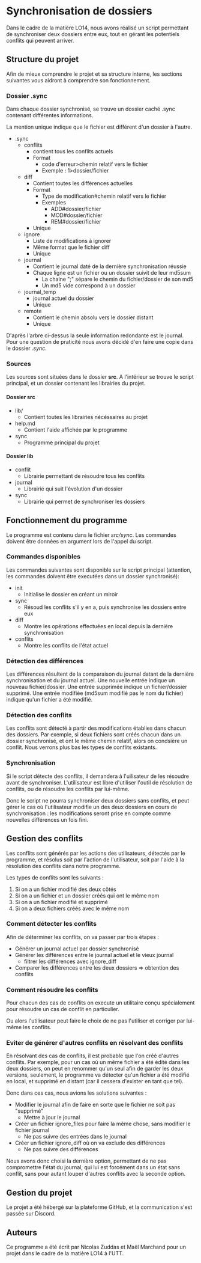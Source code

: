 # Synchronisation de dossiers

Dans le cadre de la matière LO14, nous avons réalisé un script
permettant de synchroniser deux dossiers entre eux, tout en
gérant les potentiels conflits qui peuvent arriver.

## Structure du projet

Afin de mieux comprendre le projet et sa structure interne, les sections
suivantes vous aidront à comprendre son fonctionnement.

### Dossier .sync

Dans chaque dossier synchronisé, se trouve un dossier caché .sync
contenant différentes informations.

La mention unique indique que le fichier est différent d'un dossier
à l'autre.

* .sync
  * conflits
    * contient tous les conflits actuels
    * Format
      * code d'erreur>chemin relatif vers le fichier
      * Exemple : 1>dossier/fichier
  * diff
    * Contient toutes les différences actuelles
    * Format
      * Type de modification#chemin relatif vers le fichier
      * Exemples
        * ADD#dossier/fichier
        * MOD#dossier/fichier
        * REM#dossier/fichier
    * Unique
  * ignore
    * Liste de modifications à ignorer
    * Même format que le fichier diff
    * Unique
  * journal
    * Contient le journal daté de la dernière synchronisation réussie
    * Chaque ligne est un fichier ou un dossier suivit de leur md5sum
      * La chaine ";" sépare le chemin du fichier/dossier de son md5
      * Un md5 vide correspond à un dossier
  * journal_temp
    * journal actuel du dossier
    * Unique
  * remote
    * Contient le chemin absolu vers le dossier distant
    * Unique

D'après l'arbre ci-dessus la seule information redondante est le journal.
Pour une question de praticité nous avons décidé d'en faire une copie dans
le dossier *.sync*.

### Sources

Les sources sont situées dans le dossier **src**. A l'intérieur se
trouve le script principal, et un dossier contenant les librairies
du projet.

#### Dossier src

* lib/
  * Contient toutes les librairies nécéssaires au projet
* help.md
  * Contient l'aide affichée par le programme
* sync
  * Programme principal du projet

#### Dossier lib

* conflit
  * Librairie permettant de résoudre tous les conflits
* journal
  * Librairie qui suit l'évolution d'un dossier
* sync
  * Librairie qui permet de synchroniser les dossiers

## Fonctionnement du programme

Le programme est contenu dans le fichier *src/sync*. Les commandes
doivent être données en argument lors de l'appel du script.

### Commandes disponibles

Les commandes suivantes sont disponible sur le script principal (attention,
les commandes doivent être executées dans un dossier synchronisé):

* init
  * Initialise le dossier en créant un miroir
* sync
  * Résoud les conflits s'il y en a, puis synchronise les dossiers entre eux
* diff
  * Montre les opérations effectuées en local depuis la dernière synchronisation
* conflits
  * Montre les conflits de l'état actuel

### Détection des différences

Les différences résultent de la comparaison du journal datant de la
dernière synchronisation et du journal actuel.
Une nouvelle entrée indique un nouveau fichier/dossier.
Une entrée supprimée indique un fichier/dossier supprimé.
Une entrée modifiée (md5sum modifié pas le nom du fichier) indique
qu'un fichier a été modifié.

### Détection des conflits

Les conflits sont détecté à partir des modifications établies dans
chacun des dossiers.
Par exemple, si deux fichiers sont créés chacun dans un dossier synchronisé,
et ont le même chemin relatif, alors on condsière un conflit.
Nous verrons plus bas les types de conflits existants.

### Synchronisation

Si le script détecte des conflits, il demandera à l'uilisateur de les résoudre
avant de synchroniser. L'utilisateur est libre d'utiliser l'outil de résolution
de conflits, ou de résoudre les conflits par lui-même.

Donc le script ne pourra synchroniser deux dossiers sans conflits, et peut gérer le
cas où l'utilisateur modifie un des deux dossiers en cours de synchronisation : les
modifications seront prise en compte comme nouvelles différences un fois fini.

## Gestion des conflits

Les conflits sont générés par les actions des utilisateurs,
détectés par le programme, et résolus soit par l'action de
l'utilisateur, soit par l'aide à la résolution des conflits
dans notre programme.

Les types de conflits sont les suivants :

1. Si on a un fichier modifié des deux côtés
2. Si on a un fichier et un dossier créés qui ont le même nom
3. Si on a un fichier modifié et supprimé
4. Si on a deux fichiers créés avec le même nom

### Comment détecter les conflits

Afin de déterminer les conflits, on va passer par trois étapes :

* Générer un journal actuel par dossier synchronisé
* Générer les différences entre le journal actuel et le vieux journal
  * filtrer les différences avec ignore_diff
* Comparer les différences entre les deux dossiers => obtention des conflits

### Comment résoudre les conflits

Pour chacun des cas de conflits on execute un utilitaire
conçu spécialement pour résoudre un cas de conflit en
particulier.

Ou alors l'utilisateur peut faire le choix de ne pas l'utiliser
et corriger par lui-même les conflits.

### Eviter de générer d'autres conflits en résolvant des conflits

En résolvant des cas de conflits, il est probable que l'on
créé d'autres conflits. Par exemple, pour un cas où un même
fichier a été édité dans les deux dossiers, on peut en renommer
qu'un seul afin de garder les deux versions, seulement, le
programme va détecter qu'un fichier a été modifié en local,
et supprimé en distant (car il cessera d'exister en tant que tel).

Donc dans ces cas, nous avions les solutions suivantes :

* Modifier le journal afin de faire en sorte que le fichier ne soit pas "supprimé"
  * Mettre à jour le journal
* Créer un fichier ignore_files pour faire la même chose, sans modifier le fichier journal
  * Ne pas suivre des entrées dans le journal
* Créer un fichier ignore_diff où on va exclude des différences
  * Ne pas suivre des différences

Nous avons donc choisi la dernière option, permettant de ne pas
compromettre l'état du journal, qui lui est forcément dans un état
sans conflit, sans pour autant louper d'autres conflits avec la seconde
option.

## Gestion du projet

Le projet a été hébergé sur la plateforme GitHub, et la communication
s'est passée sur Discord.

## Auteurs

Ce programme a été écrit par Nicolas Zuddas et Maël Marchand
pour un projet dans le cadre de la matière LO14 à l'UTT.
